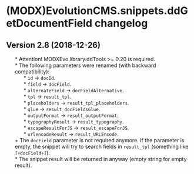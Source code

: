 # (MODX)EvolutionCMS.snippets.ddGetDocumentField changelog


## Version 2.8 (2018-12-26)
* \* Attention! MODXEvo.library.ddTools >= 0.20 is required.
* \* The following parameters were renamed (with backward compatibility):
	* \* `id` → `docId`.
	* \* `field` → `docField`.
	* \* `alternateField` → `docFieldAlternative`.
	* \* `tpl` → `result_tpl`.
	* \* `placeholders` → `result_tpl_placeholders`.
	* \* `glue` → `result_docFieldsGlue`.
	* \* `outputFormat` → `result_outputFormat`.
	* \* `typographyResult` → `result_typography`.
	* \* `escapeResultForJS` → `result_escapeForJS`.
	* \* `urlencodeResult` → `result_URLEncode`.
* \+ The `docField` parameter is not required anymore. If the parameter is empty, the snippet will try to search fields in `result_tpl` (something like `[+docField+]`).
* \* The snippet result will be returned in anyway (empty string for empty result).


<link rel="stylesheet" type="text/css" href="https://DivanDesign.ru/assets/files/ddMarkdown.css" />
<style>ul{list-style:none;}</style>